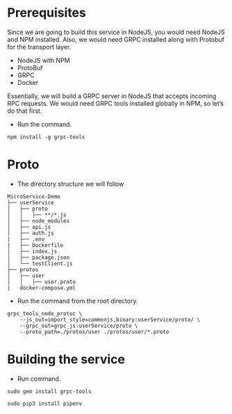# Prerequisites

Since we are going to build this service in NodeJS, you would need NodeJS and NPM installed. Also, we would need GRPC installed along with Protobuf for the transport layer.
- NodeJS with NPM
- ProtoBuf
- GRPC
- Docker

Essentially, we will build a GRPC server in NodeJS that accepts incoming RPC requests. We would need GRPC tools installed globally in NPM, so let’s do that first.

- Run the command.
```
npm install -g grpc-tools
```

# Proto

- The directory structure we will follow
```
MicroService-Demo
├── userService
│   ├── proto
│   │   ├── **/*.js
│   ├── node_modules
│   ├── api.js
│   ├── auth.js
|   ├── .env
|   ├── Dockerfile
│   ├── index.js
|   ├── package.json
│   └── testClient.js
├── protos
│   ├── user
│   │   ├── user.proto
|   docker-compose.yml
```

- Run the command from the root directory.
```
grpc_tools_node_protoc \
    --js_out=import_style=commonjs,binary:userService/proto/ \
    --grpc_out=grpc_js:userService/proto \
    --proto_path=./protos/user ./protos/user/*.proto
```

# Building the service

- Run command.
```
sudo gem install grpc-tools

sudo pip3 install pipenv
```
